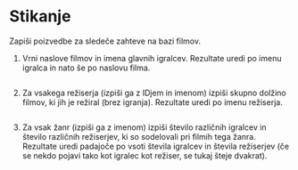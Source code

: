 # Stikanje

Zapiši poizvedbe za sledeče zahteve na bazi filmov.  
  
1. Vrni naslove filmov in imena glavnih igralcev. Rezultate uredi po imenu igralca in nato še po naslovu filma.  
```sql

```
2. Za vsakega režiserja (izpiši ga z IDjem in imenom) izpiši skupno dolžino filmov, ki jih je režiral (brez igranja). Rezultate uredi po imenu režiserja.
```sql

```
3. Za vsak žanr (izpiši ga z imenom) izpiši število različnih igralcev in število različnih režiserjev, ki so sodelovali pri filmih tega žanra. Rezultate uredi padajoče po vsoti števila igralcev in števila režiserjev (če se nekdo pojavi tako kot igralec kot režiser, se tukaj šteje dvakrat).
```sql

```